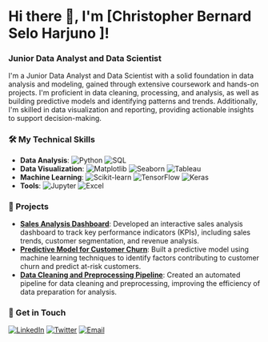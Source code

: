# Hi there 👋, I'm [Christopher Bernard Selo Harjuno ]!

### Junior Data Analyst and Data Scientist

I'm a Junior Data Analyst and Data Scientist with a solid foundation in data analysis and modeling, gained through extensive coursework and hands-on projects. I'm proficient in data cleaning, processing, and analysis, as well as building predictive models and identifying patterns and trends. Additionally, I'm skilled in data visualization and reporting, providing actionable insights to support decision-making.

### 🛠 My Technical Skills
- **Data Analysis**: ![Python](https://img.shields.io/badge/-Python-3776AB?logo=python&logoColor=white) ![SQL](https://img.shields.io/badge/-SQL-003B57?logo=postgresql&logoColor=white)
- **Data Visualization**: ![Matplotlib](https://img.shields.io/badge/-Matplotlib-013243?logo=python&logoColor=white) ![Seaborn](https://img.shields.io/badge/-Seaborn-3776AB?logo=python&logoColor=white) ![Tableau](https://img.shields.io/badge/-Tableau-E97627?logo=tableau&logoColor=white)
- **Machine Learning**: ![Scikit-learn](https://img.shields.io/badge/-Scikit--learn-F7931E?logo=scikit-learn&logoColor=white) ![TensorFlow](https://img.shields.io/badge/-TensorFlow-FF6F00?logo=tensorflow&logoColor=white) ![Keras](https://img.shields.io/badge/-Keras-D00000?logo=keras&logoColor=white)
- **Tools**: ![Jupyter](https://img.shields.io/badge/-Jupyter-F37626?logo=jupyter&logoColor=white) ![Excel](https://img.shields.io/badge/-Excel-217346?logo=microsoft-excel&logoColor=white)

### 🚀 Projects
- **[Sales Analysis Dashboard](https://github.com/yourusername/sales-analysis-dashboard)**: Developed an interactive sales analysis dashboard to track key performance indicators (KPIs), including sales trends, customer segmentation, and revenue analysis.
- **[Predictive Model for Customer Churn](https://github.com/yourusername/customer-churn-model)**: Built a predictive model using machine learning techniques to identify factors contributing to customer churn and predict at-risk customers.
- **[Data Cleaning and Preprocessing Pipeline](https://github.com/yourusername/data-cleaning-pipeline)**: Created an automated pipeline for data cleaning and preprocessing, improving the efficiency of data preparation for analysis.

### 💬 Get in Touch
[![LinkedIn](https://img.shields.io/badge/LinkedIn-0A66C2?style=for-the-badge&logo=linkedin&logoColor=white)](https://www.linkedin.com/in/yourusername/)
[![Twitter](https://img.shields.io/badge/Twitter-1DA1F2?style=for-the-badge&logo=twitter&logoColor=white)](https://twitter.com/yourusername)
[![Email](https://img.shields.io/badge/Email-D14836?style=for-the-badge&logo=gmail&logoColor=white)](mailto:christopherbernardsh@gmail.com)

